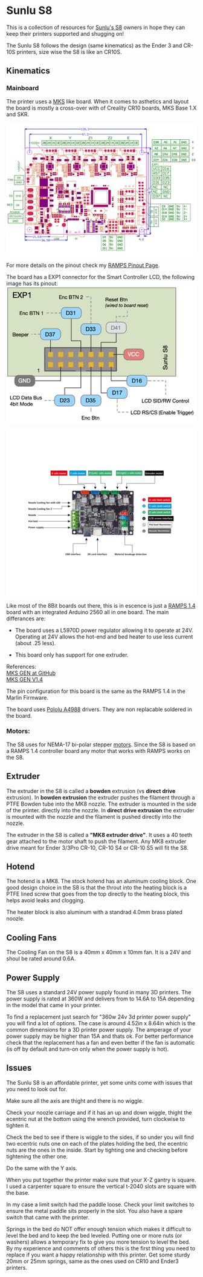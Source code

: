 # Sunlu S8 #

This is a collection of resources for [Sunlu's S8]() owners in hope they can keep their printers supported and shugging on! 

The Sunlu S8 follows the design (same kinematics) as the Ender 3 and CR-10S printers, size wise the S8 is like an CR10S.


## Kinematics ## 

### Mainboard ###

The printer uses a [MKS](https://reprap.org/wiki/MKS_GEN_V1.1) like board. When it comes to asthetics and layout the board is mostly a cross-over with of  Creality CR10 boards, MKS Base 1.X and SKR.


![BOARD PINOUT](S8_PINOUT.png)

For more details on the pinout check my [RAMPS Pinout Page](ramps_mainboard.md). 

The board has a EXP1 connector for the Smart Controller LCD, the following image has its pinout:
![S8_EPX1_CONNECTOR](SUNLUS8_EXP1_PINOUT.png)


![BOARD WIRING](S8BOARD_WIRING.png)

Like most of the 8Bit boards out there, this is in escence is just a [RAMPS 1.4](https://reprap.org/wiki/RAMPS_1.4) board with an integrated Arduino 2560 all in one board. The main differances are:

- The board uses a L5970D power regulator allowing it to operate at 24V. Operating at 24V allows the hot-end and bed heater to use less current (about .25 less).

- This board only has support for one extruder.

References:<br>
[MKS GEN at GitHub](https://github.com/makerbase-mks/MKS-GEN/)<br>
[MKS GEN V1.4](https://github.com/makerbase-mks/MKS-GEN/blob/master/hardware/MKS%20GEN%20V1.4_004/MKS%20GEN%20V1.4_004%20PIN.pdf)<br>

The pin configuration for this board is the same as the RAMPS 1.4 in the Marlin Firmware.

The board uses [Pololu A4988](https://amzn.to/3aoiO4p) drivers. They are non replacable soldered in the board.


### Motors: ###
The S8 uses for NEMA-17 bi-polar stepper [motors](motors.md). Since the S8 is based on a RAMPS 1.4 controller board any motor that works with RAMPS works on the S8.

## Extruder ##

The extruder in the S8 is called a **bowden** extrusion (vs **direct drive** extrusion). In **bowden extrusion** the extruder pushes the filament through a PTFE Bowden tube into the MK8 nozzle. The extruder is mounted in the side of the printer. directly into the nozzle. In **direct drive extrusion** the extruder is mounted with the nozzle and the filament is pushed directly into the nozzle.

The extruder in the S8 is called a **"MK8 extruder drive"**. It uses a 40 teeth gear attached to the motor shaft to push the filament. Any MK8 extruder drive meant for Ender 3/3Pro CR-10, CR-10 S4 or CR-10 S5 will fit the S8.

## Hotend ##

The hotend is a MK8. The stock hotend has an aluminum cooling block. One good design choice in the S8 is that the throut into the heating block is a PTFE lined screw that goes from the top directly to the heating block, this helps avoid leaks and clogging.

The heater block is also aluminum with a standrad 4.0mm brass plated noozle.

## Cooling Fans ##

The Cooling Fan on the S8 is a 40mm x 40mm x 10mm fan. It is a 24V and shoul be rated around 0.6A.

## Power Supply ##

The S8 uses a standard 24V power supply found in many 3D printers. The power supply is rated at 360W and delivers from to 14.6A to 15A depending in the model that came in your printer.

To find a replacement just  search for "360w 24v 3d printer power supply" you will find a lot of options. The case is around 4.52in x 8.64in which is the common dimensions for a 3D printer power supply. The amperage of your power supply may be higher than 15A and thats ok. For better performance check that the replacement has a fan and even better if the fan is automatic (is off by default and turn-on only when the power supply is hot).



## Issues ##

The Sunlu S8 is an affordable printer, yet some units come with issues that you need to look out for.

Make sure all the axis are thight and there is no wiggle. 

Check your noozle carriage and if it has an up and down wiggle, thight the ecentric nut at the bottom using the wrench provided, turn clockwise to tighten it.

Check the bed to see if there is wiggle to the sides, if so under you will find two ecentric nuts one on each of the plates holding the bed, the ecentric nuts are the ones in the inside. Start by tighting one and checking before tightening the other one.

Do the same with the Y axis.

When you put together the printer make sure that your X-Z gantry is square. I used a carpenter square to ensure the vertical t-2040 slots are square with the base.

In my case a limit switch had the paddle loose. Check your limit switches to ensure the metal paddle sits properly in the slot. You also have a spare switch that came with the printer.

Springs in the bed do NOT offer enough tension which makes it difficult to level the bed and to keep the bed leveled. Putting one or more nuts (or washers) allows a temporary fix to give you more tension to level the bed. By my experience and comments of others this is the first thing you need to replace if you want a happy relationship with this printer. Get some sturdy 20mm or 25mm springs, same as the ones used on CR10 and Ender3 printers.
